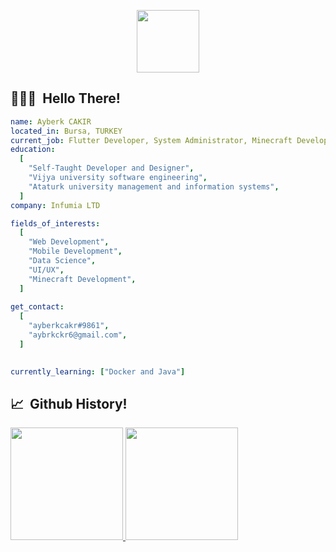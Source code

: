 <p align="center"><img src="https://i.imgur.com/7EIOUo2.png" width="100"/></p>
<p align="center">

<h2> 👨🏻‍💻 &nbsp;Hello There!</h2>

```yaml
name: Ayberk CAKIR
located_in: Bursa, TURKEY
current_job: Flutter Developer, System Administrator, Minecraft Developer
education:
  [
    "Self-Taught Developer and Designer",
    "Vijya university software engineering",
    "Ataturk university management and information systems",
  ]
company: Infumia LTD

fields_of_interests:
  [
    "Web Development",
    "Mobile Development",
    "Data Science",
    "UI/UX",
    "Minecraft Development",
  ]
  
get_contact:
  [
    "ayberkcakr#9861",
    "aybrkckr6@gmail.com",
  ]

  
currently_learning: ["Docker and Java"]
```
  
<h2> 📈 &nbsp;Github History!</h2>
<a href="https://github.com/mayberks">
  <img height="180em" src="https://github-readme-stats.vercel.app/api?username=mayberks&theme=noctis_minimus&show_icons=true" />
  <img height="180em" src="https://github-readme-stats.vercel.app/api/top-langs/?username=mayberks&theme=noctis_minimus&layout=compact" />
</a>
  
  
<!--
**mayberks/mayberks** is a ✨ _special_ ✨ repository because its `README.md` (this file) appears on your GitHub profile.

Here are some ideas to get you started:

- 🔭 I’m currently working on ...
- 🌱 I’m currently learning ...
- 👯 I’m looking to collaborate on ...
- 🤔 I’m looking for help with ...
- 💬 Ask me about ...
- 📫 How to reach me: ...
- 😄 Pronouns: ...
- ⚡ Fun fact: ...
-->
